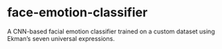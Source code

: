 # face-emotion-classifier
A CNN-based facial emotion classifier trained on a custom dataset using Ekman’s seven universal expressions.
